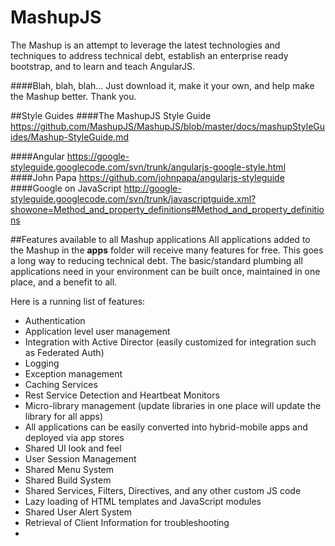 MashupJS
========
The Mashup is an attempt to leverage the latest technologies and techniques to address technical debt, establish an enterprise ready bootstrap, and to learn and teach AngularJS.

####Blah, blah, blah...  Just download it, make it your own, and help make the Mashup better.  Thank you.

##Style Guides
####The MashupJS Style Guide
https://github.com/MashupJS/MashupJS/blob/master/docs/mashupStyleGuides/Mashup-StyleGuide.md

####Angular
https://google-styleguide.googlecode.com/svn/trunk/angularjs-google-style.html
####John Papa
https://github.com/johnpapa/angularjs-styleguide
####Google on JavaScript
http://google-styleguide.googlecode.com/svn/trunk/javascriptguide.xml?showone=Method_and_property_definitions#Method_and_property_definitions


##Features available to all Mashup applications
All applications added to the Mashup in the **apps** folder will receive many features for free.  This goes a long way to reducing technical debt.  The basic/standard plumbing all applications need in your environment can be built once, maintained in one place, and a benefit to all.

Here is a running list of features:

 - Authentication
 - Application level user management
 - Integration with Active Director (easily customized for integration such as Federated Auth)
 - Logging
 - Exception management
 - Caching Services
 - Rest Service Detection and Heartbeat Monitors
 -  Micro-library management (update libraries in one place will update the library for all apps)
 - All applications can be easily converted into hybrid-mobile apps and deployed via app stores
 - Shared UI look and feel
 - User Session Management
 - Shared Menu System
 - Shared Build System
 - Shared Services, Filters, Directives, and any other custom JS code
 - Lazy loading of HTML templates and JavaScript modules
 - Shared User Alert System
 - Retrieval of Client Information for troubleshooting
 - 

